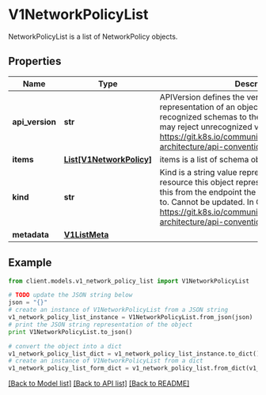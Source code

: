 # V1NetworkPolicyList

NetworkPolicyList is a list of NetworkPolicy objects.

## Properties
Name | Type | Description | Notes
------------ | ------------- | ------------- | -------------
**api_version** | **str** | APIVersion defines the versioned schema of this representation of an object. Servers should convert recognized schemas to the latest internal value, and may reject unrecognized values. More info: https://git.k8s.io/community/contributors/devel/sig-architecture/api-conventions.md#resources | [optional] 
**items** | [**List[V1NetworkPolicy]**](V1NetworkPolicy.md) | items is a list of schema objects. | 
**kind** | **str** | Kind is a string value representing the REST resource this object represents. Servers may infer this from the endpoint the client submits requests to. Cannot be updated. In CamelCase. More info: https://git.k8s.io/community/contributors/devel/sig-architecture/api-conventions.md#types-kinds | [optional] 
**metadata** | [**V1ListMeta**](V1ListMeta.md) |  | [optional] 

## Example

```python
from client.models.v1_network_policy_list import V1NetworkPolicyList

# TODO update the JSON string below
json = "{}"
# create an instance of V1NetworkPolicyList from a JSON string
v1_network_policy_list_instance = V1NetworkPolicyList.from_json(json)
# print the JSON string representation of the object
print V1NetworkPolicyList.to_json()

# convert the object into a dict
v1_network_policy_list_dict = v1_network_policy_list_instance.to_dict()
# create an instance of V1NetworkPolicyList from a dict
v1_network_policy_list_form_dict = v1_network_policy_list.from_dict(v1_network_policy_list_dict)
```
[[Back to Model list]](../README.md#documentation-for-models) [[Back to API list]](../README.md#documentation-for-api-endpoints) [[Back to README]](../README.md)


